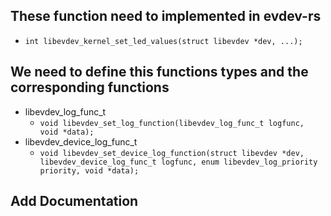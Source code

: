 ## These function need to implemented in evdev-rs

* `int libevdev_kernel_set_led_values(struct libevdev *dev, ...);`

## We need to define this functions types and the corresponding functions

* libevdev_log_func_t
    * `void libevdev_set_log_function(libevdev_log_func_t logfunc, void *data);`
* libevdev_device_log_func_t
    * `void libevdev_set_device_log_function(struct libevdev *dev,
                      libevdev_device_log_func_t logfunc,
                      enum libevdev_log_priority priority,
                      void *data);`

## Add Documentation
